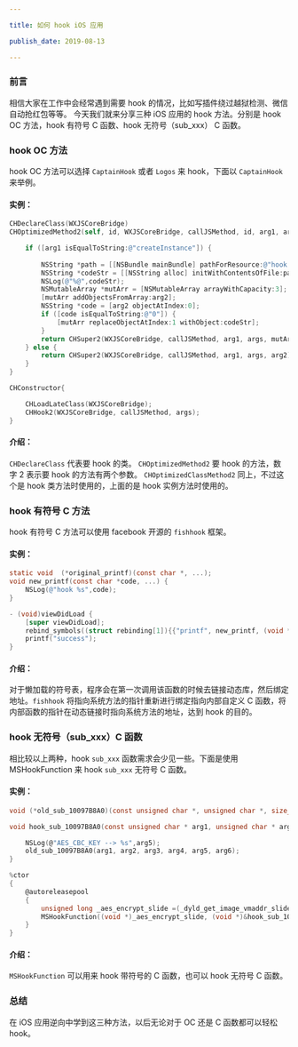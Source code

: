 ```yaml
---

title: 如何 hook iOS 应用

publish_date: 2019-08-13

---
```


### 前言

相信大家在工作中会经常遇到需要 hook 的情况，比如写插件绕过越狱检测、微信自动抢红包等等。
今天我们就来分享三种 iOS 应用的 hook 方法。分别是 hook OC 方法，hook 有符号 C 函数、hook 无符号（sub_xxx） C 函数。

### hook OC 方法

hook OC 方法可以选择 `CaptainHook` 或者 `Logos` 来 hook，下面以 `CaptainHook` 来举例。

#### 实例：

```objective-c
CHDeclareClass(WXJSCoreBridge)
CHOptimizedMethod2(self, id, WXJSCoreBridge, callJSMethod, id, arg1, args, id, arg2) {

    if ([arg1 isEqualToString:@"createInstance"]) {
        
        NSString *path = [[NSBundle mainBundle] pathForResource:@"hook.txt" ofType:nil];
        NSString *codeStr = [[NSString alloc] initWithContentsOfFile:path encoding:NSUTF8StringEncoding error:nil];
        NSLog(@"%@",codeStr);
        NSMutableArray *mutArr = [NSMutableArray arrayWithCapacity:3];
        [mutArr addObjectsFromArray:arg2];
        NSString *code = [arg2 objectAtIndex:0];
        if ([code isEqualToString:@"0"]) {
            [mutArr replaceObjectAtIndex:1 withObject:codeStr];
        }
        return CHSuper2(WXJSCoreBridge, callJSMethod, arg1, args, mutArr);
    } else {
        return CHSuper2(WXJSCoreBridge, callJSMethod, arg1, args, arg2);
    }
}

CHConstructor{

    CHLoadLateClass(WXJSCoreBridge);
    CHHook2(WXJSCoreBridge, callJSMethod, args);
}
```

#### 介绍：

`CHDeclareClass` 代表要 hook 的类。
`CHOptimizedMethod2` 要 hook 的方法，数字 2 表示要 hook 的方法有两个参数。
`CHOptimizedClassMethod2` 同上，不过这个是 hook 类方法时使用的，上面的是 hook 实例方法时使用的。

### hook 有符号 C 方法

hook 有符号 C 方法可以使用 facebook 开源的 `fishhook` 框架。

#### 实例：

```objective-c
static void  (*original_printf)(const char *, ...);
void new_printf(const char *code, ...) {
    NSLog(@"hook %s",code);
}

- (void)viewDidLoad {
    [super viewDidLoad];
    rebind_symbols((struct rebinding[1]){{"printf", new_printf, (void *)&original_printf}}, 1);
    printf("success");
}
```

#### 介绍：

对于懒加载的符号表，程序会在第一次调用该函数的时候去链接动态库，然后绑定地址。`fishhook` 将指向系统方法的指针重新进行绑定指向内部自定义 C 函数，将内部函数的指针在动态链接时指向系统方法的地址，达到 hook 的目的。

### hook 无符号（sub_xxx）C 函数

相比较以上两种，hook `sub_xxx` 函数需求会少见一些。下面是使用 MSHookFunction 来 hook `sub_xxx` 无符号 C 函数。

#### 实例：

```c
void (*old_sub_10097B8A0)(const unsigned char *, unsigned char *, size_t, const void *, unsigned char* , void *);

void hook_sub_10097B8A0(const unsigned char * arg1, unsigned char * arg2, size_t arg3, const void * arg4, unsigned char* arg5, void * arg6){

    NSLog(@"AES_CBC_KEY --> %s",arg5);
    old_sub_10097B8A0(arg1, arg2, arg3, arg4, arg5, arg6);
}

%ctor
{
    @autoreleasepool
    {
        unsigned long _aes_encrypt_slide =(_dyld_get_image_vmaddr_slide(0) + 0x10097B8A0);
        MSHookFunction((void *)_aes_encrypt_slide, (void *)&hook_sub_10097B8A0, (void**)&old_sub_10097B8A0);
    }
}
```

#### 介绍：

`MSHookFunction` 可以用来 hook 带符号的 C 函数，也可以 hook 无符号 C 函数。

### 总结

在 iOS 应用逆向中学到这三种方法，以后无论对于 OC 还是 C 函数都可以轻松 hook。